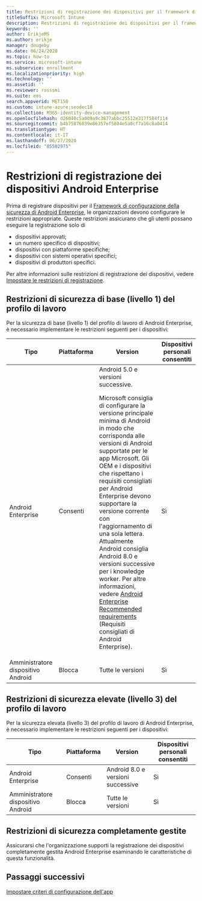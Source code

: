 ```yaml
---
title: Restrizioni di registrazione dei dispositivi per il framework di configurazione della sicurezza di Android Enterprise
titleSuffix: Microsoft Intune
description: Restrizioni di registrazione dei dispositivi per il framework di configurazione della sicurezza di Android Enterprise.
keywords: ''
author: ErikjeMS
ms.author: erikje
manager: dougeby
ms.date: 06/24/2020
ms.topic: how-to
ms.service: microsoft-intune
ms.subservice: enrollment
ms.localizationpriority: high
ms.technology: ''
ms.assetid: ''
ms.reviewer: rosssmi
ms.suite: ems
search.appverid: MET150
ms.custom: intune-azure;seodec18
ms.collection: M365-identity-device-management
ms.openlocfilehash: d26040c5a009a9c3877abbc25512e317f584f114
ms.sourcegitcommit: b4b75876839e86357ef5804e5a0cf7a16c8a0414
ms.translationtype: HT
ms.contentlocale: it-IT
ms.lasthandoff: 06/27/2020
ms.locfileid: "85502975"
---
```

# <a name="android-enterprise-device-enrollment-restrictions"></a>Restrizioni di registrazione dei dispositivi Android Enterprise

Prima di registrare dispositivi per il [Framework di configurazione della sicurezza di Android Enterprise](), le organizzazioni devono configurare le restrizioni appropriate. Queste restrizioni assicurano che gli utenti possano eseguire la registrazione solo di
- dispositivi approvati;
- un numero specifico di dispositivi;
- dispositivi con piattaforme specifiche;
- dispositivi con sistemi operativi specifici;
- dispositivi di produttori specifici.

Per altre informazioni sulle restrizioni di registrazione dei dispositivi, vedere [Impostare le restrizioni di registrazione](enrollment-restrictions-set.md).

## <a name="work-profile-basic-level-1-security-restrictions"></a>Restrizioni di sicurezza di base (livello 1) del profilo di lavoro

Per la sicurezza di base (livello 1) del profilo di lavoro di Android Enterprise, è necessario implementare le restrizioni seguenti per i dispositivi:

| Tipo | Piattaforma | Version | Dispositivi personali consentiti |
|--------|--------|--------|--------|
| Android Enterprise | Consenti | Android 5.0 e versioni successive.<p>Microsoft consiglia di configurare la versione principale minima di Android in modo che corrisponda alle versioni di Android supportate per le app Microsoft. Gli OEM e i dispositivi che rispettano i requisiti consigliati per Android Enterprise devono supportare la versione corrente con l'aggiornamento di una sola lettera.   Attualmente Android consiglia Android 8.0 e versioni successive per i knowledge worker. Per altre informazioni, vedere [Android Enterprise Recommended requirements](https://www.android.com/enterprise/recommended/requirements/) (Requisiti consigliati di Android Enterprise). | Sì |
| Amministratore dispositivo Android| Blocca | Tutte le versioni | Sì |

## <a name="work-profile-high-level-3-security-restrictions"></a>Restrizioni di sicurezza elevate (livello 3) del profilo di lavoro
Per la sicurezza elevata (livello 3) del profilo di lavoro di Android Enterprise, è necessario implementare le restrizioni seguenti per i dispositivi:

| Tipo | Piattaforma | Version | Dispositivi personali consentiti |
|--------|--------|--------|--------|
| Android Enterprise | Consenti | Android 8.0 e versioni successive | Sì |
| Amministratore dispositivo Android| Blocca | Tutte le versioni | Sì |

## <a name="fully-managed-security-restrictions"></a>Restrizioni di sicurezza completamente gestite
Assicurarsi che l'organizzazione supporti la registrazione dei dispositivi completamente gestita Android Enterprise esaminando le caratteristiche di questa funzionalità. 

## <a name="next-steps"></a>Passaggi successivi

[Impostare criteri di configurazione dell'app](android-app-configuration-policies.md)

